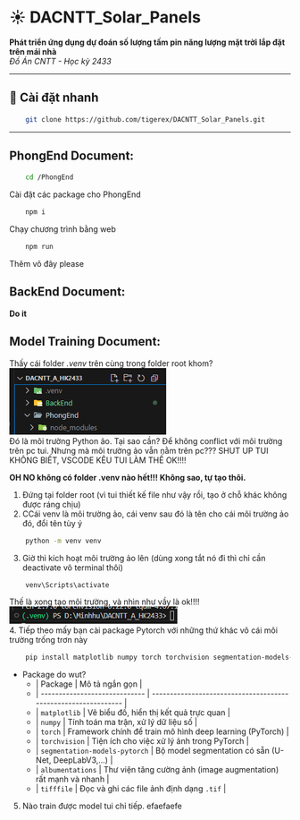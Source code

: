 # ☀️ **DACNTT_Solar_Panels**
**Phát triển ứng dụng dự đoán số lượng tấm pin năng lượng mặt trời lắp đặt trên mái nhà**  
_Đồ Án CNTT - Học kỳ 2433_

---

## 🚀 Cài đặt nhanh

```bash
    git clone https://github.com/tigerex/DACNTT_Solar_Panels.git
```
---
## PhongEnd Document:
```bash 
    cd /PhongEnd
```
Cài đặt các package cho PhongEnd
```bash
    npm i   
```
Chạy chương trình bằng web
```bash
    npm run 
```
Thêm vô đây please

## BackEnd Document:
**Do it**

## Model Training Document:
Thấy cái folder *.venv* trên cùng trong folder root khom?  
![Look!](image-1.png)  
Đó là môi trường Python ảo. Tại sao cần? Để không conflict với môi trường trên pc tui. 
Nhưng mà môi trường ảo vẫn nằm trên pc??? SHUT UP TUI KHÔNG BIẾT, VSCODE KÊU TUI LÀM THẾ OK!!!!

**OH NO không có folder .venv nào hết!!! Không sao, tự tạo thôi.**

1. Đứng tại folder root (vì tui thiết kế file như vậy rồi, tạo ở chỗ khác không được ráng chịu)
2. CCái venv là môi trường ảo, cái venv sau đó là tên cho cái môi trường ảo đó, đổi tên tùy ý
```bash 
    python -m venv venv
``` 
3. Giờ thì kích hoạt môi trường ảo lên (dùng xong tắt nó đi thì chỉ cần deactivate vô terminal thôi)
```bash
    venv\Scripts\activate
```
Thế là xong tạo môi trường, và nhìn như vầy là ok!!!!  
![Môi trường ảo đang hoạt động](image.png)  
4. Tiếp theo mấy bạn cài package Pytorch với những thứ khác vô cái môi trường trống trơn này
```bash
    pip install matplotlib numpy torch torchvision segmentation-models-pytorch albumentations tifffile
```  
- Package do wut?  
    - | Package                       | Mô tả ngắn gọn                                                 |
    - | ----------------------------- | -------------------------------------------------------------- |
    - | `matplotlib`                  | Vẽ biểu đồ, hiển thị kết quả trực quan                         |
    - | `numpy`                       | Tính toán ma trận, xử lý dữ liệu số                            |
    - | `torch`                       | Framework chính để train mô hình deep learning (PyTorch)       |
    - | `torchvision`                 | Tiện ích cho việc xử lý ảnh trong PyTorch                      |
    - | `segmentation-models-pytorch` | Bộ model segmentation có sẵn (U-Net, DeepLabV3,...)            |
    - | `albumentations`              | Thư viện tăng cường ảnh (image augmentation) rất mạnh và nhanh |
    - | `tifffile`                    | Đọc và ghi các file ảnh định dạng `.tif`                       |

5. Nào train được model tui chỉ tiếp. efaefaefe